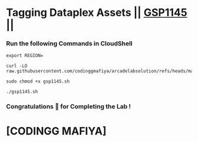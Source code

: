 # Tagging Dataplex Assets || [GSP1145](https://www.cloudskillsboost.google/focuses/62711?parent=catalog) ||

### Run the following Commands in CloudShell

```
export REGION=
```
```
curl -LO raw.githubusercontent.com/codinggmafiya/arcadelabsolution/refs/heads/main/Tagging%20Dataplex%20Assets/gsp1145.sh

sudo chmod +x gsp1145.sh

./gsp1145.sh
```

### Congratulations 🎉 for Completing the Lab !

# [CODINGG MAFIYA]

